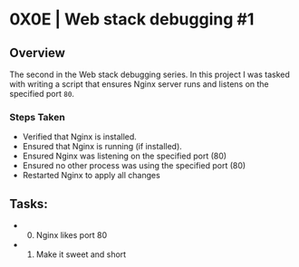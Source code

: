 # 0X0E | Web stack debugging #1

## Overview
The second in the Web stack debugging series. In this project I was tasked with writing a script that ensures Nginx server runs and listens on the specified port `80`.
### **Steps Taken**
- Verified that Nginx is installed.
- Ensured that Nginx is running (if installed).
- Ensured Nginx was listening on the specified port (80)
- Ensured no other process was using the specified port (80)
- Restarted Nginx to apply all changes

## Tasks:
- 0. Nginx likes port 80
- 1. Make it sweet and short
